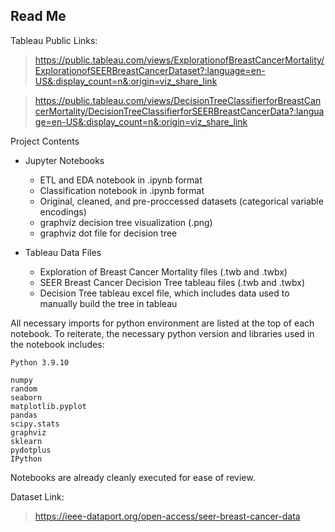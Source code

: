## Read Me

Tableau Public Links:

>https://public.tableau.com/views/ExplorationofBreastCancerMortality/ExplorationofSEERBreastCancerDataset?:language=en-US&:display_count=n&:origin=viz_share_link

>https://public.tableau.com/views/DecisionTreeClassifierforBreastCancerMortality/DecisionTreeClassifierforSEERBreastCancerData?:language=en-US&:display_count=n&:origin=viz_share_link


Project Contents

- Jupyter Notebooks
  - ETL and EDA notebook in .ipynb format
  - Classification notebook in .ipynb format
  - Original, cleaned, and pre-proccessed datasets (categorical variable encodings)
  - graphviz decision tree visualization (.png)
  - graphviz dot file for decision tree

- Tableau Data Files
  - Exploration of Breast Cancer Mortality files (.twb and .twbx)
  - SEER Breast Cancer Decision Tree tableau files (.twb and .twbx)
  - Decision Tree tableau excel file, which includes data used to manually build the tree in tableau

All necessary imports for python environment are listed at the top of each notebook. To reiterate, the necessary python version and libraries used in the notebook includes:

```
Python 3.9.10

numpy
random 
seaborn 
matplotlib.pyplot
pandas
scipy.stats
graphviz
sklearn
pydotplus
IPython

```

Notebooks are already cleanly executed for ease of review. 


Dataset Link:

>https://ieee-dataport.org/open-access/seer-breast-cancer-data


